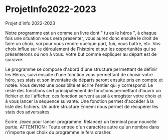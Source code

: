 # ProjetInfo2022-2023
Projet d'info 2022-2023

  Notre programme est un comme un livre dont " tu es le héros ", à chaque fois une situation vous sera presenter, vous aurez donc ensuite le droit de faire un choix, soi pour vous rendre quelque part, fuir, vous battre, etc. Vos choix influe sur le déroulement de l'histoire et sur les opportunités qui se présenterons ou non à vous. Votre but comme expliquer au départ est de survivre.

  Le programme se compose d'abord d'une structure permettant de définir les Héros, suivi ensuite d'une fonction vous permettant de choisir votre héro, ses stats et son inventaire de départs seront ensuite pris en compte et notée. Vous devrez une possiblité et écrire l'entier qui y correspond.
  Le reste des fonctions sert principalement de fonctions permettant d'ouvrir un fichier et de l'afficher, ces fonction servent aussi à enregister votre choix et à vous lancer la séquence suivante.
Une fonction permet d'accéder à la liste des fichiers. Un autre structure Ennemi nous permet de récupérer les stats des adversaires.

Écrire ./exec pour lancer programme.
Relancez un terminal pour nouvelle partie.
ATTENTION : Toute entrée d'un caractère autre qu'un nombre dans n'importe quel choix du programme le fera crasher.
